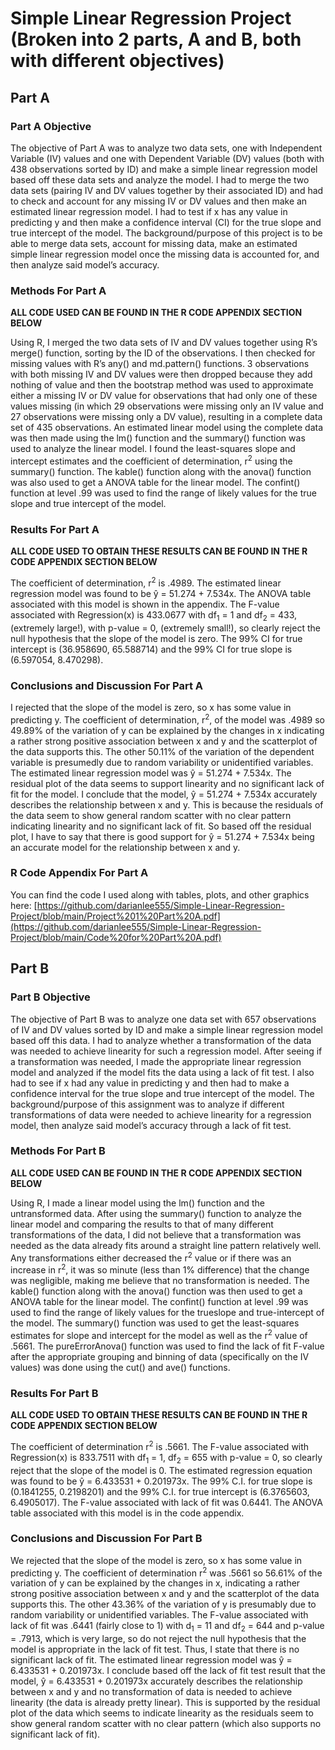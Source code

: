 # Simple Linear Regression Project (Broken into 2 parts, A and B, both with different objectives)

## Part A

### Part A Objective

The objective of Part A was to analyze two data sets, one with Independent Variable (IV) values and one with Dependent Variable (DV) values (both with 438 observations sorted by ID) and make a simple linear regression model based off these data sets and analyze the model. I had to merge the two data sets (pairing IV and DV values together by their associated ID) and had to check and account for any missing IV or DV values and then make an estimated linear regression model. I had to test if x has any value in predicting y and then make a confidence interval (CI) for the true slope and true intercept of the model. The background/purpose of this project is to be able to merge data sets, account for missing data, make an estimated simple linear regression model once the missing data is accounted for, and then analyze said model’s accuracy.

### Methods For Part A
**ALL CODE USED CAN BE FOUND IN THE R CODE APPENDIX SECTION BELOW**

Using R, I merged the two data sets of IV and DV values together using R’s merge() function, sorting by the ID of the observations. I then checked for missing values with R’s any() and md.pattern() functions. 3 observations with both missing IV and DV values were then dropped because they add nothing of value and then the bootstrap method was used to approximate either a missing IV or DV value for observations that had only one of these values missing (in which 29 observations were missing only an IV value and 27 observations were missing only a DV value), resulting in a complete data set of 435 observations. An estimated linear model using the complete data was then made using the lm() function and the summary() function was used to analyze the linear model. I found the least-squares slope and intercept estimates and the coefficient of determination, r<sup>2</sup> using the summary() function. The kable() function along with the anova() function was also used to get a ANOVA table for the linear model. The confint() function at level .99 was used to find the range of likely values for the true slope and true intercept of the model.

### Results For Part A
**ALL CODE USED TO OBTAIN THESE RESULTS CAN BE FOUND IN THE R CODE APPENDIX SECTION BELOW**


The coefficient of determination, r<sup>2</sup> is .4989. The estimated linear regression model was found to be ŷ = 51.274 +  7.534x. The ANOVA table associated with this model is shown in the appendix. The F-value associated with Regression(x) is 433.0677 with df<sub>1</sub> = 1 and df<sub>2</sub> = 433, (extremely large!), with p-value = 0, (extremely small!), so clearly reject the null hypothesis that the slope of the model is zero. The 99% CI for true intercept is (36.958690, 65.588714) and the 99% CI for true slope is (6.597054, 8.470298).

### Conclusions and Discussion For Part A
I rejected that the slope of the model is zero, so x has some value in predicting y. The coefficient of determination, r<sup>2</sup>, of the model was .4989 so 49.89% of the variation of y can be explained by the changes in x indicating a rather strong positive association between x and y and the scatterplot of the data supports this. The other 50.11% of the variation of the dependent variable is presumedly due to random variability or unidentified variables. The estimated linear regression model was ŷ = 51.274 +  7.534x. The residual plot of the data seems to support linearity and no significant lack of fit for the model. I conclude that the model, ŷ = 51.274 +  7.534x accurately describes the relationship between x and y. This is because the residuals of the data seem to show general random scatter with no clear pattern indicating linearity and no significant lack of fit. So based off the residual plot, I have to say that there is good support for ŷ = 51.274 +  7.534x being an accurate model for the relationship between x and y.

### R Code Appendix For Part A
You can find the code I used along with tables, plots, and other graphics here: [https://github.com/darianlee555/Simple-Linear-Regression-Project/blob/main/Project%201%20Part%20A.pdf](https://github.com/darianlee555/Simple-Linear-Regression-Project/blob/main/Code%20for%20Part%20A.pdf)

## Part B

### Part B Objective

The objective of Part B was to analyze one data set with 657 observations of
IV and DV values sorted by ID and make a simple linear regression model based off this data. I
had to analyze whether a transformation of the data was needed to achieve linearity for such a
regression model. After seeing if a transformation was needed, I made the appropriate linear
regression model and analyzed if the model fits the data using a lack of fit test. I also had to see if x had any value in predicting y and then had to make a confidence interval for the true slope and true intercept of the model. The background/purpose of this assignment was to analyze if different transformations of data were needed to achieve linearity for a regression model, then analyze said model’s accuracy through a lack of fit test.

### Methods For Part B
**ALL CODE USED CAN BE FOUND IN THE R CODE APPENDIX SECTION BELOW**

Using R, I made a linear model using the lm() function and the untransformed data.
After using the summary() function to analyze the linear model and comparing the results to that
of many different transformations of the data, I did not believe that a transformation was needed as the data already fits around a straight line pattern relatively well. Any transformations either decreased the r<sup>2</sup> value or if there was an increase in r<sup>2</sup>, it was so minute (less than 1% difference) that the change was negligible, making me believe that no transformation is needed. The kable() function along with the anova() function was then used to get a ANOVA table for the linear model. The confint() function at level .99 was used to find the range of likely values for the trueslope and true-intercept of the model. The summary() function was used to get the least-squares estimates for slope and intercept for the model as well as the r<sup>2</sup> value of .5661. The pureErrorAnova() function was used to find the lack of fit F-value after the appropriate grouping and binning of data (specifically on the IV values) was done using the cut() and ave() functions.

### Results For Part B
**ALL CODE USED TO OBTAIN THESE RESULTS CAN BE FOUND IN THE R CODE APPENDIX SECTION BELOW**

The coefficient of determination r<sup>2</sup> is .5661. The F-value associated with Regression(x) is 833.7511 with df<sub>1</sub> = 1, df<sub>2</sub> = 655 with p-value = 0, so clearly reject that the slope of the model is 0. The estimated regression equation was found to be ŷ = 6.433531 + 0.201973x. The 99% C.I. for true slope is (0.1841255, 0.2198201) and the 99% C.I. for true intercept is (6.3765603, 6.4905017). The F-value associated with lack of fit was 0.6441. The ANOVA table associated with this model is in the code appendix.

### Conclusions and Discussion For Part B
We rejected that the slope of the model is zero, so x has some value in predicting y. The coefficient of determination r<sup>2</sup> was .5661 so 56.61% of the variation of y can be explained by the changes in x, indicating a rather strong positive association between x and y and the scatterplot of the data supports this. The other 43.36% of the variation of y is presumably due to random variability or unidentified variables. The F-value associated with lack of fit was .6441 (fairly close to 1) with d<sub>1</sub> = 11 and df<sub>2</sub> = 644 and p-value = .7913, which is very large, so do not reject the null hypothesis that the model is appropriate in the lack of fit test. Thus, I state that there is no significant lack of fit. The estimated linear regression model was ŷ = 6.433531 + 0.201973x. I conclude based off the lack of fit test result that the model, ŷ = 6.433531 + 0.201973x accurately describes the relationship between x and y and no transformation of data is needed to achieve linearity (the data is already pretty linear). This is supported by the residual plot of the data which seems to indicate linearity as the residuals seem to show general random scatter with no clear pattern (which also supports no significant lack of fit). 
